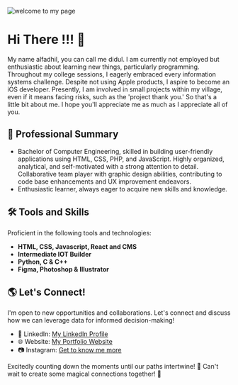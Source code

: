 ![welcome to my page](https://github.com/diidhul/diidhul/assets/74520695/3204eccc-4386-4bae-9471-14cf30cbba45)

# Hi There !!! 👋

My name alfadhil, you can call me didul. I am currently not employed but enthusiastic about learning new things, particularly programming. Throughout my college sessions, I eagerly embraced every information systems challenge. Despite not using Apple products, I aspire to become an iOS developer. Presently, I am involved in small projects within my village, even if it means facing risks, such as the 'project thank you.' So that's a little bit about me. I hope you'll appreciate me as much as I appreciate all of you.


## 💼 Professional Summary

- Bachelor of Computer Engineering, skilled in building user-friendly applications using HTML, CSS, PHP, and JavaScript. Highly organized, analytical, and self-motivated with a strong attention to detail. Collaborative team player with graphic design abilities, contributing to code base enhancements and UX improvement endeavors. 
- Enthusiastic learner, always eager to acquire new skills and knowledge.

## 🛠️ Tools and Skills

Proficient in the following tools and technologies:

- **HTML, CSS, Javascript, React and CMS**
- **Intermediate IOT Builder**
- **Python, C & C++**
- **Figma, Photoshop & Illustrator**

## 🌎 Let's Connect!

I'm open to new opportunities and collaborations. Let's connect and discuss how we can leverage data for informed decision-making!

- 💼 LinkedIn: [My LinkedIn Profile](https://www.linkedin.com/in/alfadhil)
- 🌐 Website: [My Portfolio Website](http://diidhul.github.io/)
- 📷 Instagram: [Get to know me more]()

Excitedly counting down the moments until our paths intertwine! 🚀 Can't wait to create some magical connections together! 🌟
